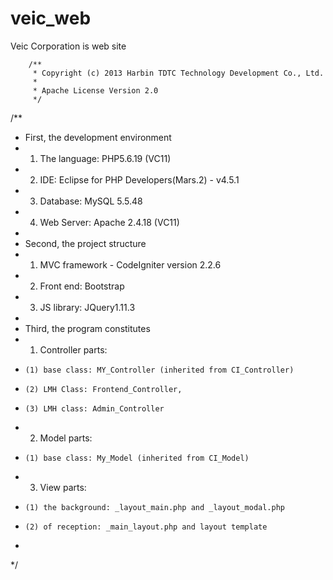 veic_web
========

Veic Corporation is web site

		/**
 		 * Copyright (c) 2013 Harbin TDTC Technology Development Co., Ltd.
 		 *
 		 * Apache License Version 2.0
 		 */
/**
 * First, the development environment
 *   1. The language: PHP5.6.19 (VC11)
 *   2. IDE: Eclipse for PHP Developers(Mars.2) - v4.5.1
 *   3. Database: MySQL 5.5.48
 *   4. Web Server: Apache 2.4.18 (VC11)
 * 
 * Second, the project structure
 *   1. MVC framework - CodeIgniter version 2.2.6
 *   2. Front end: Bootstrap
 *   3. JS library: JQuery1.11.3
 * 
 * Third, the program constitutes
 *   1. Controller parts:
 *     (1) base class: MY_Controller (inherited from CI_Controller)
 *     (2) LMH Class: Frontend_Controller,
 * 	   (3) LMH class: Admin_Controller
 *   2. Model parts:
 *     (1) base class: My_Model (inherited from CI_Model)
 *   3. View parts:
 *     (1) the background: _layout_main.php and _layout_modal.php
 *     (2) of reception: _main_layout.php and layout template
 * 
 */
